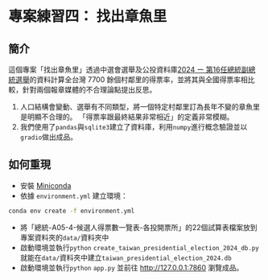 # 專案練習四： 找出章魚里

## 簡介

這個專案「找出章魚里」透過中選會選舉及公投資料庫[2024 ー 第16任總統副總統選舉](https://db.cec.gov.tw/ElecTable/Election/ElecTickets?dataType=tickets&typeId=ELC&subjectId=P0&legisId=00&themeId=4d83db17c1707e3defae5dc4d4e9c800&dataLevel=N&prvCode=00&cityCode=000&areaCode=00&deptCode=000&liCode=0000)的資料計算全台灣 7700 餘個村鄰里的得票率，並將其與全國得票率相比較，針對兩個報章媒體的不合理論點提出反思。

1. 人口結構會變動、選舉有不同類型，將一個特定村鄰里訂為長年不變的章魚里是明顯不合理的。
「得票率跟最終結果非常相近」的定義非常模糊。
2. 我們使用了`pandas`與`sqlite3`建立了資料庫，利用`numpy`進行概念驗證並以`gradio`做出成品。

## 如何重現 

- 安裝 [Miniconda](https://docs.anaconda.com/miniconda/)
- 依據 `environment.yml` 建立環境：
  
```bash
conda env create -f environment.yml
```

- 將「總統-A05-4-候選人得票數一覽表-各投開票所」的22個試算表檔案放到專案資料夾的`data/`資料夾中
- 啟動環境並執行`python` `create_taiwan_presidential_election_2024_db.py`就能在`data/`資料夾中建立`taiwan_presidential_election_2024.db`
- 啟動環境並執行`python` `app.py` 並前往 http://127.0.0.1:7860 瀏覽成品。